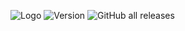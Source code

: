 ![Logo](https://media.discordapp.net/attachments/942675435974701076/945131514142818375/945101157385261067.png)
![Version](https://img.shields.io/badge/Rysthic-v1.0-blueviolet)
![GitHub all releases](https://img.shields.io/github/downloads/rysthicmc/anticheat/total?color=blueviolet&label=Downloads&logo=github&logoColor=blueviolet)
